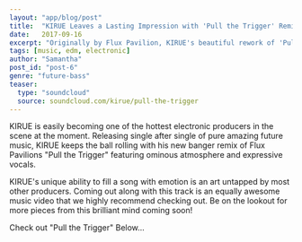 ```yaml
---
layout: "app/blog/post"
title:  "KIRUE Leaves a Lasting Impression with 'Pull the Trigger' Remix"
date:   2017-09-16
excerpt: "Originally by Flux Pavilion, KIRUE's beautiful rework of 'Pull the Trigger' is full of creative future elements it's sure to have you bouncing back and forth from beginning to end."
tags: [music, edm, electronic]
author: "Samantha"
post_id: "post-6"
genre: "future-bass"
teaser:
  type: "soundcloud"
  source: soundcloud.com/kirue/pull-the-trigger
---
```

KIRUE is easily becoming one of the hottest electronic producers in the scene at the moment. Releasing single after single of pure amazing future music, KIRUE keeps the ball rolling with his new banger remix of Flux Pavilions "Pull the Trigger" featuring ominous atmosphere and expressive vocals.

KIRUE's unique ability to fill a song with emotion is an art untapped by most other producers. Coming out along with this track is an equally awesome music video that we highly recommend checking out. Be on the lookout for more pieces from this brilliant mind coming soon!

Check out "Pull the Trigger" Below...
